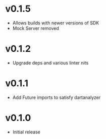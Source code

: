 # v0.1.5
- Allows builds with newer versions of SDK
- Mock Server removed

# v0.1.2
* Upgrade deps and various linter nits

# v0.1.1
* Add Future imports to satisfy dartanalyzer

# v0.1.0
* Initial release
